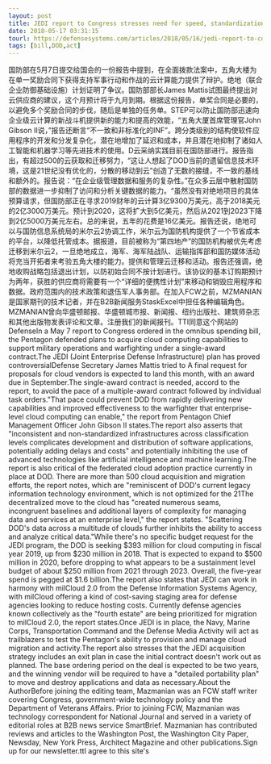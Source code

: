 ```yaml
---
layout: post
title: JEDI report to Congress stresses need for speed, standardization
date: 2018-05-17 03:31:15
tourl: https://defensesystems.com/articles/2018/05/16/jedi-report-to-congress.aspx
tags: [bill,DOD,act]
---
```

国防部在5月7日提交给国会的一份报告中提到，在全面拨款法案中，五角大楼为在单一奖励合同下获得支持军事行动和作战的云计算能力提供了辩护。绝地（联合企业防御基础设施）计划证明了争议。国防部部长James Mattis试图最终提出对云供应商的建议，这个月预计将于九月到期。根据这份报告，单奖合同是必要的，以避免多个奖励合同的步伐，随后是单独的任务单。STEP可以防止国防部迅速向企业级云计算的新战斗机提供新的能力和提高的效能，“五角大厦首席管理官John Gibson II说，”报告还断言“不一致和非标准化的INF”。跨分类级别的结构使软件应用程序的开发和分发复杂化，潜在地增加了延迟和成本，并且潜在地抑制了诸如人工智能和机器学习等先进技术的使用。D云采纳实践目前在国防部进行。报告指出，有超过500的云获取和迁移努力，“这让人想起了DOD当前的遗留信息技术环境，这是21世纪没有优化的，分散的移动到云”创造了无数的接缝，不一致的基线和额外的。报告说：“在企业级管理数据和服务的复杂性。”在众多云层中散射国防部的数据进一步抑制了访问和分析关键数据的能力。“虽然没有对绝地项目的具体预算请求，但国防部正在寻求2019财年的云计算3亿9300万美元，高于2018美元的2亿3000万美元。预计到2020，这将扩大到5亿美元，然后从2021到2023下降到2亿5000万美元左右。总的来说，五年的花费是16亿美元。报告还说，绝地可以与国防信息系统局的米尔云2协调工作，米尔云为国防机构提供了一个节省成本的平台，以降低托管成本。据报道，目前被称为“第四地产”的国防机构被优先考虑迁移到米尔云2，一旦绝地成立，海军、海军陆战队、运输指挥部和国防媒体活动将充当开拓者来考验五角大楼的能力。提供和管理云迁移和活动。报告还强调，绝地收购战略包括退出计划，以防初始合同不按计划进行。该协议的基本订购期预计为两年，获胜的供应商将需要有一个“详细的便携性计划”来移动和销毁应用程序和数据。政府范围内的技术政策和退伍军人事务部。在加入FCW之前，MZMANIAN是国家期刊的技术记者，并在B2B新闻服务StaskExcel中担任各种编辑角色。MZMANIAN曾向华盛顿邮报、华盛顿城市报、新闻报、纽约出版社、建筑师杂志和其他出版物发表评论和文章。注册我们的新闻报刊。TTI同意这个网站的
DefenseIn a May 7 report to Congress ordered in the omnibus spending bill, the Pentagon defended plans to acquire cloud computing capabilities to support military operations and warfighting under a single-award contract.The JEDI (Joint Enterprise Defense Infrastructure) plan has proved controversialDefense Secretary James Mattis tried to A final request for proposals for cloud vendors is expected to land this month, with an award due in September.The single-award contract is needed, accord to the report, to avoid the pace of a multiple-award contract followed by individual task orders."That pace could prevent DOD from rapidly delivering new capabilities and improved effectiveness to the warfighter that enterprise-level cloud computing can enable," the report from Pentagon Chief Management Officer John Gibson II states.The report also asserts that "inconsistent and non-standardized infrastructures across classification levels complicates development and distribution of software applications, potentially adding delays and costs" and potentially inhibiting the use of advanced technologies like artificial intelligence and machine learning.The report is also critical of the federated cloud adoption practice currently in place at DOD. There are more than 500 cloud acquisition and migration efforts, the report notes, which are "reminiscent of DOD's current legacy information technology environment, which is not optimized for the 21The decentralized move to the cloud has "created numerous seams, incongruent baselines and additional layers of complexity for managing data and services at an enterprise level," the report states. "Scattering DOD's data across a multitude of clouds further inhibits the ability to access and analyze critical data."While there's no specific budget request for the JEDI program, the DOD is seeking $393 million for cloud computing in fiscal year 2019, up from $230 million in 2018. That is expected to expand to $500 million in 2020, before dropping to what appears to be a sustainment level budget of about $250 million from 2021 through 2023. Overall, the five-year spend is pegged at $1.6 billion.The report also states that JEDI can work in harmony with milCloud 2.0 from the Defense Information Systems Agency, with milCloud offering a kind of cost-saving staging area for defense agencies looking to reduce hosting costs. Currently defense agencies known collectively as the "fourth estate" are being prioritized for migration to milCloud 2.0, the report states.Once JEDI is in place, the Navy, Marine Corps, Transportation Command and the Defense Media Activity will act as trailblazers to test the Pentagon's ability to provision and manage cloud migration and activity.The report also stresses that the JEDI acquisition strategy includes an exit plan in case the initial contract doesn't work out as planned. The base ordering period on the deal is expected to be two years, and the winning vendor will be required to have a "detailed portability plan" to move and destroy applications and data as necessary.About the AuthorBefore joining the editing team, Mazmanian was an FCW staff writer covering Congress, government-wide technology policy and the Department of Veterans Affairs. Prior to joining FCW, Mazmanian was technology correspondent for National Journal and served in a variety of editorial roles at B2B news service SmartBrief. Mazmanian has contributed reviews and articles to the Washington Post, the Washington City Paper, Newsday, New York Press, Architect Magazine and other publications.Sign up for our newsletter.ttI agree to this site's 
